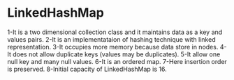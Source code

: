 # LinkedHashMap

1-It is a two dimensional collection class and it maintains data as a key and values pairs.
2-It is an implementataion of hashing technique with linked representation.
3-It occupies more memory because data store in nodes.
4-It does not allow duplicate keys (values may be duplicates).
5-It allow one null key and many null values.
6-It is an ordered map.
7-Here insertion order is preserved.
8-Initial capacity of LinkedHashMap is 16.
